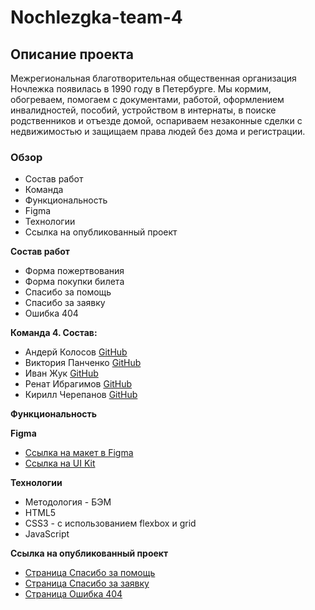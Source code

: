 # Nochlezgka-team-4

## Описание проекта
Межрегиональная благотворительная общественная организация Ночлежка появилась в 1990 году в Петербурге. Мы кормим, обогреваем, помогаем с документами, работой, оформлением инвалидностей, пособий, устройством в интернаты, в поиске родственников и отъезде домой, оспариваем незаконные сделки с недвижимостью и защищаем права людей без дома и регистрации.

### Обзор
* Состав работ
* Команда
* Функциональность
* Figma
* Технологии
* Ссылка на опубликованный проект

**Состав работ**

* Форма пожертвования
* Форма покупки билета
* Спасибо за помощь
* Спасибо за заявку
* Ошибка 404

**Команда 4. Состав:**

* Андерй Колосов [GitHub](https://github.com/AndreiKolosov)
* Виктория Панченко [GitHub](https://github.com/VictoriaPanchenko)
* Иван Жук [GitHub](https://github.com/Zhukek)
* Ренат Ибрагимов [GitHub](https://github.com/SmthOfValue)
* Кирилл Черепанов [GitHub](https://github.com/insomniac-bear)

**Функциональность**

**Figma**

* [Ссылка на макет в Figma](https://www.figma.com/file/wtZiQ7jPbSmsd5ryOAj2XC/Web%2B_Hedonism-Fest?node-id=0%3A1)
* [Ссылка на UI Kit](https://www.figma.com/file/ng6teSjV2QI0InmBNCJH94/%D0%9D%D0%BE%D1%87%D0%BB%D0%B5%D0%B6%D0%BA%D0%B0-(Polished)?node-id=1028%3A5288)


**Технологии**

* Методология - БЭМ
* HTML5
* CSS3 - с использованием flexbox и grid
* JavaScript

**Ссылка на опубликованный проект**
* [Страница Спасибо за помощь](https://insomniac-bear.github.io/nochlezhka/message-help.html)
* [Страница Спасибо за заявку](https://insomniac-bear.github.io/nochlezhka/message-bid.html)
* [Страница Ошибка 404](https://insomniac-bear.github.io/nochlezhka/message-404.html)